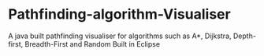 # Pathfinding-algorithm-Visualiser
A java built pathfinding visualiser for algorithms such as A*, Dijkstra, Depth-first, Breadth-First and Random
Built in Eclipse
